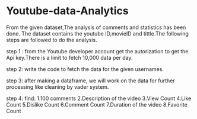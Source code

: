 # Youtube-data-Analytics
From the given dataset,The analysis of comments and statistics has been done. The dataset contains the youtube ID,movieID and tittle.The following steps are followed to do the analysis.

step 1 : from the Youtube developer account get the autorization to get the Api key.There is a limit to fetch 10,000 data per day.

step 2: write the code to fetch the data for the given usernames.

step 3: after making a dataframe, we will work on the data for further processing like cleaning by vader system.

step 4: find: 
1.100 comments
2.Description of the video
3.View Count
4.Like Count
5.Dislike Count
6.Comment Count
7.Duration of the video
8.Favorite Count

